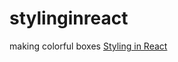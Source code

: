 # stylinginreact
making colorful boxes
[Styling in React](https://pages.github.iu.edu/kadeball/stylinginreact)
